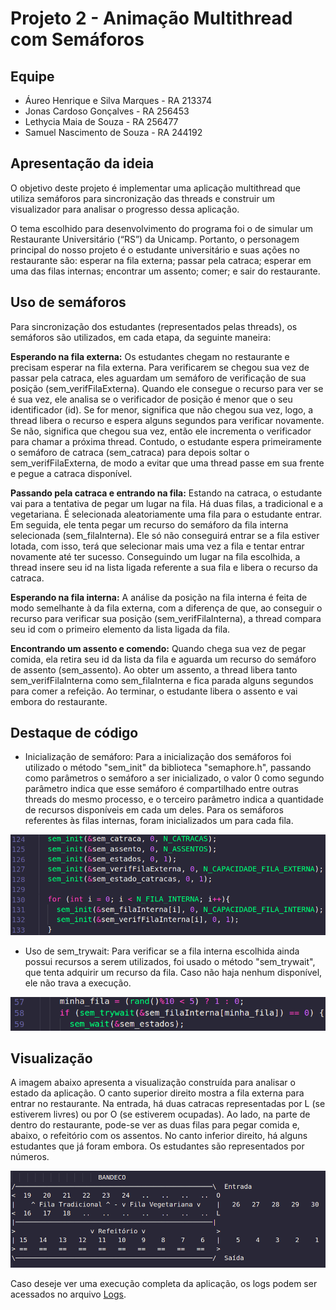 # Projeto 2 - Animação Multithread com Semáforos

## Equipe
- Áureo Henrique e Silva Marques - RA 213374
- Jonas Cardoso Gonçalves - RA 256453
- Lethycia Maia de Souza - RA 256477
- Samuel Nascimento de Souza - RA 244192

## Apresentação da ideia

O objetivo deste projeto é implementar uma aplicação multithread que utiliza semáforos para sincronização das threads e construir um visualizador para analisar o progresso dessa aplicação.

O tema escolhido para desenvolvimento do programa foi o de simular um Restaurante Universitário (“RS”) da Unicamp. Portanto, o personagem principal do nosso projeto é o estudante universitário e suas ações no restaurante são: esperar na fila externa; passar pela catraca; esperar em uma das filas internas; encontrar um assento; comer; e sair do restaurante. 

## Uso de semáforos

Para sincronização dos estudantes (representados pelas threads), os semáforos são utilizados, em cada etapa, da seguinte maneira:

**Esperando na fila externa:** Os estudantes chegam no restaurante e precisam esperar na fila externa. Para verificarem se chegou sua vez de passar pela catraca, eles aguardam um semáforo de verificação de sua posição (sem_verifFilaExterna). Quando ele consegue o recurso para ver se é sua vez, ele analisa se o verificador de posição é menor que o seu identificador (id). Se for menor, significa que não chegou sua vez, logo, a thread libera o recurso e espera alguns segundos para verificar novamente. Se não, significa que chegou sua vez, então ele incrementa o verificador para chamar a próxima thread. Contudo, o estudante espera primeiramente o semáforo de catraca (sem_catraca) para depois soltar o sem_verifFilaExterna, de modo a evitar que uma thread passe em sua frente e pegue a catraca disponível.

**Passando pela catraca e entrando na fila:** Estando na catraca, o estudante vai para a tentativa de pegar um lugar na fila. Há duas filas, a tradicional e a vegetariana. É selecionada aleatoriamente uma fila para o estudante entrar. Em seguida, ele tenta pegar um recurso do semáforo da fila interna selecionada (sem_filaInterna). Ele só não conseguirá entrar se a fila estiver lotada, com isso, terá que selecionar mais uma vez a fila e tentar entrar novamente até ter sucesso. Conseguindo um lugar na fila escolhida, a thread insere seu id na lista ligada referente a sua fila e libera o recurso da catraca.

**Esperando na fila interna:** A análise da posição na fila interna é feita de modo semelhante à da fila externa, com a diferença de que, ao conseguir o recurso para verificar sua posição (sem_verifFilaInterna), a thread compara seu id com o primeiro elemento da lista ligada da fila.

**Encontrando um assento e comendo:** Quando chega sua vez de pegar comida, ela retira seu id da lista da fila e aguarda um recurso do semáforo de assento (sem_assento). Ao obter um assento, a thread libera tanto sem_verifFilaInterna como sem_filaInterna e fica parada alguns segundos para comer a refeição. Ao terminar, o estudante libera o assento e vai embora do restaurante.

## Destaque de código

- Inicialização de semáforo: Para a inicialização dos semáforos foi utilizado o método "sem_init" da biblioteca "semaphore.h", passando como parâmetros o semáforo a ser inicializado, o valor 0 como segundo parâmetro indica que esse semáforo é compartilhado entre outras threads do mesmo processo, e o terceiro parâmetro indica a quantidade de recursos disponíveis em cada um deles. Para os semáforos referentes às filas internas, foram inicializados um para cada fila.

![inicializacao semaforos](assets/initSem.png)

- Uso de sem_trywait: Para verificar se a fila interna escolhida ainda possui recursos a serem utilizados, foi usado o método "sem_trywait", que tenta adquirir um recurso da fila. Caso não haja nenhum disponível, ele não trava a execução.

![sem_trywait](assets/semTryWait.png)

## Visualização

A imagem abaixo apresenta a visualização construída para analisar o estado da aplicação. O canto superior direito mostra a fila externa para entrar no restaurante. Na entrada, há duas catracas representadas por L (se estiverem livres) ou por O (se estiverem ocupadas). Ao lado, na parte de dentro do restaurante, pode-se ver as duas filas para pegar comida e, abaixo, o refeitório com os assentos. No canto inferior direito, há alguns estudantes que já foram embora. Os estudantes são representados por números.

![Visualizacao](assets/visualizador.png)

Caso deseje ver uma execução completa da aplicação, os logs podem ser acessados no arquivo [Logs](assets/logs.txt).
